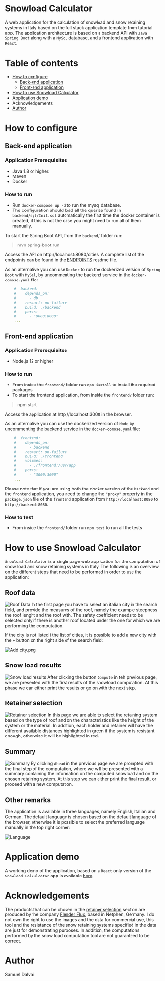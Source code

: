 # Snowload Calculator
A web application for the calculation of snowload and snow retaining systems in Italy
based on the full stack application template from tutorial [app](https://www.baeldung.com/spring-boot-react-crud).
The application architecture is based on a backend API with `Java Spring Boot` along with a `MySql` database,
and a frontend application with `React`.

# Table of contents
* [How to configure](#how-to-configure)
  * [Back-end application](#back-end-application)
  * [Front-end application](#front-end-application)
* [How to use Snowload Calculator](#how-to-use-snowload-calculator)
* [Application demo](#application-demo)
* [Acknowledgements](#acknowledgements)
* [Author](#author)

# How to configure

## Back-end application

### Application Prerequisites

* Java 1.8 or higher.
* Maven
* Docker

### How to run

* Run `docker-compose up -d` to run the mysql database.
* The configuration should load all the queries found in `backend/sql/Init.sql` automatically the first time the docker container is created, if this is not the case you might need to run all of them manually.

To start the Spring Boot API, from the `backend/` folder run:

> mvn spring-boot:run

Access the API on http://localhost:8080/cities.
A complete list of the endpoints can be found in the [ENDPOINTS](ENDPOINTS.md) readme file.

As an alternative you can use `Docker` to run the dockerized version of `Spring Boot` with
`MySql`, by uncommenting the backend service in the `docker-comose.yaml` file:

```yaml
    #  backend:
    #    depends_on:
    #      - db
    #    restart: on-failure
    #    build: ./backend
    #    ports:
    #      - "8080:8080"
    ...
```

## Front-end application

### Application Prerequisites

* Node.js 12 or higher

### How to run

* From inside the `frontend/` folder run `npm install` to install the required packages
* To start the frontend application, from inside the `frontend/` folder run:

> npm start

Access the application at http://localhost:3000 in the browser.

As an alternative you can use the dockerized version of `Node` by uncommenting the backend service in the `docker-comose.yaml` file:

```yaml
    #  frontend:
    #    depends_on:
    #      - backend
    #    restart: on-failure
    #    build: ./frontend
    #    volumes:
    #      - ./frontend:/usr/app
    #    ports:
    #      - "3000:3000"
    ...
```
Please note that if you are using both the docker version of the `backend` and the `frontend` application, you need to change the `"proxy"` property 
in the `package.json` file of the `frontend` application from `http://localhost:8080` to `http://backend:8080`.

### How to test

* From inside the `frontend/` folder run `npm test` to run all the tests

# How to use Snowload Calculator

`Snowload Calculator` is a single page web application for the computation of
snow load and snow retaining systems in Italy.
The following is an overview on the different steps that need to 
be performed in order to use the application:

## Roof data
![Roof Data](img/roofData.png)
In the first page you have to select an italian city in the search field, and
provide the measures of the roof, namely the example steepness the roof lenght and the 
roof with.
The safety coefficient needs to be selected only if there
is another roof located under the one for which we are performing
the computation.

If the city is not listed i the list of cities, it is possible to add 
a new city with the `+` button on the right side of the search field:

![Add city.png](img/addCity.png)

## Snow load results
![Snow load results](img/snowloadResults.png)
After clicking the button `Compute` in teh previous page,
we are presented with the first results of the snowload computation.
At this phase we can either print the results or go on with the next step.

## Retainer selection

![Retainer selection](img/retainerSelection.png)
In this page we are able to select the retaining system
based on the type of roof and on the characteristics like the 
height of the system or the material.
In addition, each holder and retainer will have the different
available distances highlighted in green if the system
is resistant enough, otherwise it will be highlighted in red.

## Summary
![Summary](img/summary.png)
By clicking `Ahead` in the previous page we are prompted with
the final step of the computation, where we will be presented
with a summary containing the information on the computed snowload
and on the chosen retaining system.
At this step we can either print the final result, or proceed with a 
new computation.

## Other remarks
The application is available in three languages, namely English, Italian and
German.
The default language is chosen based on the default
language of the browser, otherwise it is possible to 
select the preferred language manually in the top right corner:

![Language](img/language.png)

# Application demo
A working demo of the application, based on a `React` only version of the `Snowload Calculcator` app is
available [here](https://snowload-calculator.vercel.app/).

# Acknowledgements

The products that can be chosen in the [retainer selection](#retainer-selection) section are produced 
by the company [Flender Flux](https://www.flender-flux.de/), based in Netphen, Germany.
I do not own the right to use the images and the data for commercial use, this tool and 
the resistance of the snow retaining systems specified in the data are just for demonstrating purposes.
In addition, the computations performed by the snow load computation tool are not guaranteed to be 
correct.

# Author
Samuel Dalvai